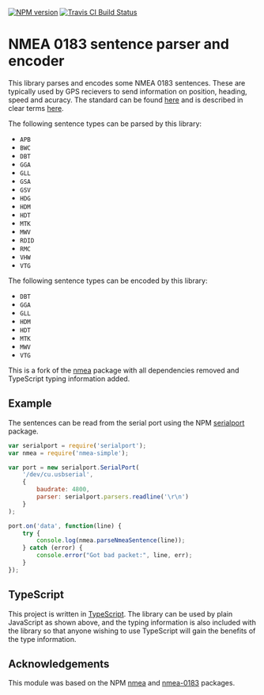 [![NPM version](https://badge.fury.io/js/nmea-simple.svg)](http://badge.fury.io/js/nmea-simple)
[![Travis CI Build Status](https://api.travis-ci.org/101100/nmea-simple.svg)](https://travis-ci.org/101100/nmea-simple)


# NMEA 0183 sentence parser and encoder

This library parses and encodes some NMEA 0183 sentences.  These are typically
used by GPS recievers to send information on position, heading, speed and
acuracy.  The standard can be found
[here](http://www.nmea.org/content/nmea_standards/nmea_0183_v_410.asp) and is
described in clear terms [here](http://www.gpsinformation.org/dale/nmea.htm).

The following sentence types can be parsed by this library:

- `APB`
- `BWC`
- `DBT`
- `GGA`
- `GLL`
- `GSA`
- `GSV`
- `HDG`
- `HDM`
- `HDT`
- `MTK`
- `MWV`
- `RDID`
- `RMC`
- `VHW`
- `VTG`

The following sentence types can be encoded by this library:

- `DBT`
- `GGA`
- `GLL`
- `HDM`
- `HDT`
- `MTK`
- `MWV`
- `VTG`

This is a fork of the [nmea](https://www.npmjs.com/package/nmea) package with
all dependencies removed and TypeScript typing information added.


## Example

The sentences can be read from the serial port using the NPM
[serialport](https://www.npmjs.com/package/serialport) package.

```js
var serialport = require('serialport');
var nmea = require('nmea-simple');

var port = new serialport.SerialPort(
    '/dev/cu.usbserial',
    {
        baudrate: 4800,
        parser: serialport.parsers.readline('\r\n')
    }
);

port.on('data', function(line) {
    try {
        console.log(nmea.parseNmeaSentence(line));
    } catch (error) {
        console.error("Got bad packet:", line, err);
    }
});
```


## TypeScript

This project is written in [TypeScript](http://www.typescriptlang.org/).  The
library can be used by plain JavaScript as shown above, and the typing
information is also included with the library so that anyone wishing to use
TypeScript will gain the benefits of the type information.


## Acknowledgements

This module was based on the NPM [nmea](https://www.npmjs.com/package/nmea) and
[nmea-0183](https://www.npmjs.com/package/nmea-0183) packages.
